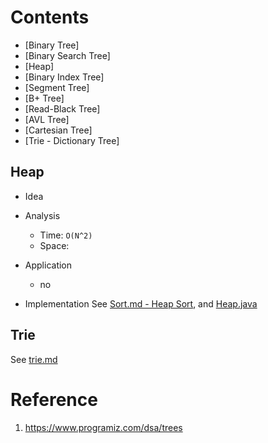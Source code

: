 

# Contents

+ [Binary Tree]
+ [Binary Search Tree]
+ [Heap]
+ [Binary Index Tree]
+ [Segment Tree]
+ [B+ Tree]
+ [Read-Black Tree]
+ [AVL Tree]
+ [Cartesian Tree]
+ [Trie - Dictionary Tree]

## Heap
+ Idea

+ Analysis
    - Time: `O(N^2)`
    - Space: 

+ Application
    - no

+ Implementation
See [Sort.md - Heap Sort](../Sort/SORT.md), and [Heap.java](Heap.java)
  
## Trie
See [trie.md](./trie.md)


# Reference
1. https://www.programiz.com/dsa/trees
